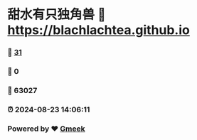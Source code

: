 # 甜水有只独角兽 :link: https://blachlachtea.github.io 
### :page_facing_up: [31](https://blachlachtea.github.io/tag.html) 
### :speech_balloon: 0 
### :hibiscus: 63027 
### :alarm_clock: 2024-08-23 14:06:11 
### Powered by :heart: [Gmeek](https://github.com/Meekdai/Gmeek)
